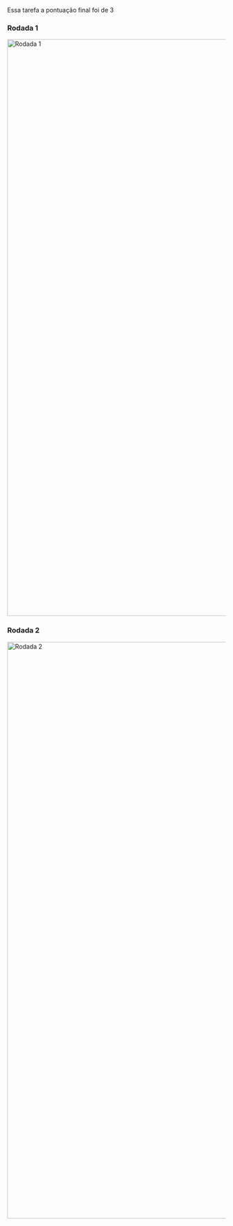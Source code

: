 Essa tarefa a pontuação final foi de 3

### Rodada 1
<img width="2056" height="1329" alt="Rodada 1" src="https://github.com/user-attachments/assets/8fd30bc3-8d9b-4e1c-aa6d-288c06f01ba6" />


### Rodada 2

<img width="2056" height="1329" alt="Rodada 2" src="https://github.com/user-attachments/assets/91e13a42-e0a4-4adb-a094-c4f8c95d7b27" />
